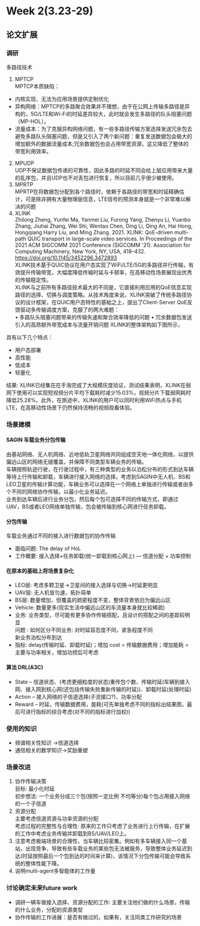 # Week 2(3.23-29)
## 论文扩展
### 调研
多路径技术
1) MPTCP  
MPTCP本质缺陷：  
- 内核实现、无法为应用场景提供定制优化
- 异构网络：MPTCP的多路聚合效果并不理想，由于在公网上传输多路径是异构的，5G/LTE和Wi-Fi的时延差异较大，此时就会发生多路径的队头阻塞问题（MP-HOL）。
- 流量成本：为了克服异构网络问题，有一些多路径传输方案选择发送冗余包去避免多路队头阻塞问题，但是又引入了两个新问题：重复发送数据包会极大的增加额外的数据流量成本;冗余数据包也会占用带宽资源，这又降低了整体的带宽利用效率。  
2) MPUDP  
UDP不保证数据包传递的可靠性，因此多路的时延不同会给上层应用带来大量的乱序包，并且UDP也不对丢包进行恢复，所以目前几乎很少被使用。  
3) MPRTP  
MPRTP在将数据包分配到各个路径时，依赖于各路径的带宽和时延精确估计，可是除非拥有大量物理层信息，LTE信号的预测本身就是一个非常难以解决的问题  
4) XLINK  
Zhilong Zheng, Yunfei Ma, Yanmei Liu, Furong Yang, Zhenyu Li, Yuanbo Zhang, Jiuhai Zhang, Wei Shi, Wentao Chen, Ding Li, Qing An, Hai Hong, Hongqiang Harry Liu, and Ming Zhang. 2021. XLINK: QoE-driven multi-path QUIC transport in large-scale video services. In Proceedings of the 2021 ACM SIGCOMM 2021 Conference (SIGCOMM '21). Association for Computing Machinery, New York, NY, USA, 418–432. https://doi.org/10.1145/3452296.3472893  
XLINK技术基于QUIC协议在用户态实现了WiFi/LTE/5G的多路径并行传输，有效提升传输带宽，大幅度降低传输时延与卡顿率，在高移动性场景展现出优秀的传输稳定性。  
XLINK与之前所有多路径技术最大的不同是，它直接利用应用的QoE信息实现路径的选择、切换与调度策略。从技术角度来说，XLINK突破了传统多路径协议的设计框架，在QUIC用户态特性的基础之上，提出了Client-Server QoE反馈驱动多传输调度方案，克服了的两大难题：  
•	多路队头阻塞问题带来的传输失速和聚合效率降低的问题
•	冗余数据包发送引入的高昂额外带宽成本与流量开销问题
XLINK的整体架构如下图所示，

具有以下几个特点：
- 用户态部署
- 高性能
- 低成本
- 轻量化

结果: XLINK已经集在在手淘完成了大规模灰度验证，测试结果表明，XLINK在弱网下使用可以实现短视频分片平均下载耗时减少15.03%，视频分片下载弱网耗时降低25.28%。此外，在旅途中，XLINK的用户可以同时利用WiFi热点与手机LTE，在高移动性场景下仍然保持流畅的视频观看体验。


### 场景建模
#### SAGIN 车载业务分包传输
由基站网络、无人机网络、近地低轨卫星网络共同组成空天地一体化网络，以提供偏远山区的网络无缝覆盖，并保障不同类型车辆业务的传输。  
车辆按照轨迹行驶，在行驶过程中，有三种类型的业务以泊松分布的形式到达车辆等待上行传输和卸载，车辆进行接入网络的选择。考虑到SAGIN中无人机、BS和LEO卫星的传输计算功能，车辆业务可以选择在一个网络上单独进行传输或者由多个不同的网络协作传输，以最小化业务延迟。  
业务到达车辆后进行业务分包，然后每个包可选择不同的传输方式，即通过UAV，BS或者LEO网络单独传输，包会被传输到核心网进行任务卸载。  
#### 分包传输
车载业务通过不同的接入进行数据包的协作传输  
- 面临问题: The delay of HoL  
- 工作概要: 接入选择+任务卸载(统一卸载到核心网上) — 信道分配 + 功率控制  
#### 在原本的基础上将场景复杂化
- LEO层: 考虑多颗卫星->卫星间的接入选择与切换->时延更明显
- UAV层: 无人机皆匀速，拓扑简单
- BS层: 数量增加，但覆盖的疏密程度不变，整体背景依旧为偏远山区
- Vehicle: 数量更多(现实生活中偏远山区的车流量本身就比较稀疏)
- 业务: 业务类型，尽可能有更多协作传输搭配，且设计的搭配之间的差距较明显  
   问题 : 如何区分不同业务: 对时延容忍度不同，紧急程度不同  
          新业务泊松分布到达
- 指标: delay(传输时延、卸载时延)；增加 cost = 传输数据费用；增加能耗 = 主要与功率相关，增加功控后可考虑

#### 算法 DRL(A3C)
- State – 信道状态、(考虑更细粒度的状态)重传包个数、传输时延(车辆到接入网、接入网到核心网(还包括传输失败重新传输的时延))、卸载时延(处理时延)
- Action – 接入网络的子信道选择(子流接口?)，功率分配
- Reward – 时延，传输数据费用，能耗(可先单独考虑不同的指标出结果图，最后可进行指标的综合考虑(对不同的指标进行加权))

### 使用的知识
- 频谱相关性知识 ->信道选择
- 通信相关的数学知识->奖励重塑

### 场景改进
1. 协作传输决策  
目标: 最小化时延  
初步想法: 一个业务分成三个包(按照一定比例 不均等分)每个包占用接入网络的一个子信道
2. 资源分配  
主要考虑信道资源与功率资源的分配  
考虑过程的完整性与合理性: 原来的工作只考虑了业务进行上行传输，在扩展的工作中考虑业务传输并卸载到BS/UAV/LEO上。 
3. 注意考虑极端场景的合理性，当车辆比较密集。例如有多车辆接入同一个基站，出现竞争，导致有些车载业务的某些包无法被服务，导致整体业务延迟到达(时延按照最后一个包到达的时间来计算)，该情况下分包传输可能会导致系统的整体性能下降。  
3. 说明multi-agent多智能体的工作量  
### 讨论确定未来future work
- 调研一辆车做接入选择、资源分配的工作: 主要关注他们做的什么场景，传输的什么业务，分配的资源类型
- 协作传输的工作进展：是否有做过的，如果有，关注同类工作研究的场景
